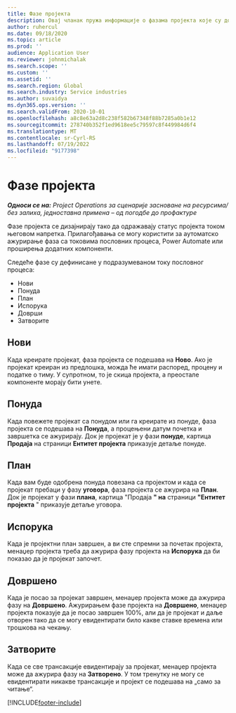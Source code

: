 ```yaml
---
title: Фазе пројекта
description: Овај чланак пружа информације о фазама пројекта које су доступне у операцијама Microsoft Dynamics пројекта.
author: ruhercul
ms.date: 09/18/2020
ms.topic: article
ms.prod: ''
audience: Application User
ms.reviewer: johnmichalak
ms.search.scope: ''
ms.custom: ''
ms.assetid: ''
ms.search.region: Global
ms.search.industry: Service industries
ms.author: suvaidya
ms.dyn365.ops.version: ''
ms.search.validFrom: 2020-10-01
ms.openlocfilehash: a8c8e63a2d8c238f582b67348f88b7285a0b1e12
ms.sourcegitcommit: 278740b352f1ed9618ee5c79597c8f449984d6f4
ms.translationtype: MT
ms.contentlocale: sr-Cyrl-RS
ms.lasthandoff: 07/19/2022
ms.locfileid: "9177398"
---
```

# <a name="project-stages"></a>Фазе пројекта

_**Односи се на:** Project Operations за сценарије засноване на ресурсима/без залиха, једноставна примена – од погодбе до профактуре_

Фазе пројекта се дизајнирају тако да одражавају статус пројекта током његовом напретка. Прилагођавања се могу користити за аутоматско ажурирање фаза са токовима пословних процеса, Power Automate или проширења додатних компоненти.

Следеће фазе су дефинисане у подразумеваном току пословног процеса:

- Нови
- Понуда
- План
- Испорука
- Доврши
- Затворите 

## <a name="new"></a>Нови

Када креирате пројекат, фаза пројекта се подешава на **Ново**. Ако је пројекат креиран из предлошка, можда ће имати распоред, процену и податке о тиму. У супротном, то је скица пројекта, а преостале компоненте морају бити унете.

## <a name="quote"></a>Понуда

Када повежете пројекат са понудом или га креирате из понуде, фаза пројекта се подешава на **Понуда**, а процењени датум почетка и завршетка се ажурирају. Док је пројекат је у фази **понуде**, картица **Продаја** на страници **Ентитет пројекта** приказује детаље понуде.

## <a name="plan"></a>План

Када вам буде одобрена понуда повезана са пројектом и када се пројекат пребаци у фазу **уговора**, фаза пројекта се ажурира на **План**. Док је пројекат у фази **плана**, картица "Продаја **" на** страници **"Ентитет пројекта** " приказује детаље уговора.

## <a name="deliver"></a>Испорука

Када је пројектни план завршен, а ви сте спремни за почетак пројекта, менаџер пројекта треба да ажурира фазу пројекта на **Испорука** да би показао да је пројекат започет.

## <a name="complete"></a>Довршено 

Када је посао за пројекат завршен, менаџер пројекта може да ажурира фазу на **Довршено**. Ажурирањем фазе пројекта на **Довршено**, менаџер пројекта показује да је посао завршен 100%, али да је пројекат и даље отворен тако да се могу евидентирати било какве ставке времена или трошкова на чекању.

## <a name="close"></a>Затворите

Када се све трансакције евидентирају за пројекат, менаџер пројекта може да ажурира фазу на **Затворено**. У том тренутку не могу се евидентирати никакве трансакције и пројект се подешава на „само за читање“.



[!INCLUDE[footer-include](../includes/footer-banner.md)]

